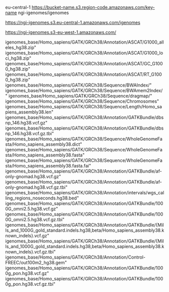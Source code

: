 eu-central-1
https://bucket-name.s3.region-code.amazonaws.com/key-name
ngi-igenomes/igenomes

https://ngi-igenomes.s3.eu-central-1.amazonaws.com/igenomes

https://ngi-igenomes.s3-eu-west-1.amazonaws.com/

igenomes_base/Homo_sapiens/GATK/GRCh38/Annotation/ASCAT/G1000_alleles_hg38.zip"
igenomes_base/Homo_sapiens/GATK/GRCh38/Annotation/ASCAT/G1000_loci_hg38.zip"
igenomes_base/Homo_sapiens/GATK/GRCh38/Annotation/ASCAT/GC_G1000_hg38.zip"
igenomes_base/Homo_sapiens/GATK/GRCh38/Annotation/ASCAT/RT_G1000_hg38.zip"
igenomes_base/Homo_sapiens/GATK/GRCh38/Sequence/BWAIndex/"
igenomes_base/Homo_sapiens/GATK/GRCh38/Sequence/BWAmem2Index/"
igenomes_base/Homo_sapiens/GATK/GRCh38/Sequence/dragmap/"
igenomes_base/Homo_sapiens/GATK/GRCh38/Sequence/Chromosomes"
igenomes_base/Homo_sapiens/GATK/GRCh38/Sequence/Length/Homo_sapiens_assembly38.len"
igenomes_base/Homo_sapiens/GATK/GRCh38/Annotation/GATKBundle/dbsnp_146.hg38.vcf.gz"
igenomes_base/Homo_sapiens/GATK/GRCh38/Annotation/GATKBundle/dbsnp_146.hg38.vcf.gz.tbi"
igenomes_base/Homo_sapiens/GATK/GRCh38/Sequence/WholeGenomeFasta/Homo_sapiens_assembly38.dict"
igenomes_base/Homo_sapiens/GATK/GRCh38/Sequence/WholeGenomeFasta/Homo_sapiens_assembly38.fasta"
igenomes_base/Homo_sapiens/GATK/GRCh38/Sequence/WholeGenomeFasta/Homo_sapiens_assembly38.fasta.fai"
igenomes_base/Homo_sapiens/GATK/GRCh38/Annotation/GATKBundle/af-only-gnomad.hg38.vcf.gz"
igenomes_base/Homo_sapiens/GATK/GRCh38/Annotation/GATKBundle/af-only-gnomad.hg38.vcf.gz.tbi"
igenomes_base/Homo_sapiens/GATK/GRCh38/Annotation/intervals/wgs_calling_regions_noseconds.hg38.bed"
igenomes_base/Homo_sapiens/GATK/GRCh38/Annotation/GATKBundle/1000G_omni2.5.hg38.vcf.gz"
igenomes_base/Homo_sapiens/GATK/GRCh38/Annotation/GATKBundle/1000G_omni2.5.hg38.vcf.gz.tbi"
igenomes_base/Homo_sapiens/GATK/GRCh38/Annotation/GATKBundle/{Mills_and_1000G_gold_standard.indels.hg38,beta/Homo_sapiens_assembly38.known_indels}.vcf.gz"
igenomes_base/Homo_sapiens/GATK/GRCh38/Annotation/GATKBundle/{Mills_and_1000G_gold_standard.indels.hg38,beta/Homo_sapiens_assembly38.known_indels}.vcf.gz.tbi"
igenomes_base/Homo_sapiens/GATK/GRCh38/Annotation/Control-FREEC/out100m2_hg38.gem"
igenomes_base/Homo_sapiens/GATK/GRCh38/Annotation/GATKBundle/1000g_pon.hg38.vcf.gz"
igenomes_base/Homo_sapiens/GATK/GRCh38/Annotation/GATKBundle/1000g_pon.hg38.vcf.gz.tbi"
